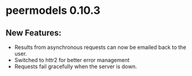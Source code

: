 # peermodels 0.10.3

## New Features:
* Results from asynchronous requests can now be emailed back to the user.
* Switched to httr2 for better error management
* Requests fail gracefully when the server is down. 
